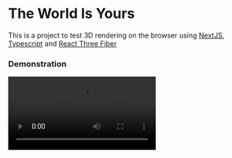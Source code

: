 # The World Is Yours

This is a project to test 3D rendering on the browser using [NextJS], [Typescript] and [React Three Fiber]

### Demonstration

<video src=".github/videos/project.mp4">

[NextJS]: https://nextjs.org/
[Typescript]: https://www.typescriptlang.org/
[React Three Fiber]: https://docs.pmnd.rs/react-three-fiber/getting-started/introduction

